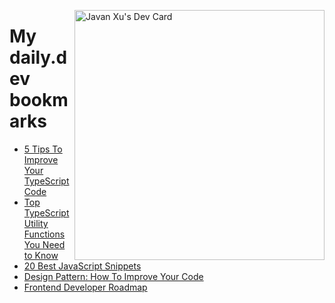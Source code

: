 
<a href="https://app.daily.dev/JavanXU"><img align="right" src="https://api.daily.dev/devcards/e45a150971844cd6959a94bb94e861ea.png?r=quw" width="400" alt="Javan Xu's Dev Card"/></a>

# My daily.dev bookmarks
<!-- daily.dev BOOKMARKS:START -->
- [5 Tips To Improve Your TypeScript Code](https://app.daily.dev/posts/QPunk9Sda?utm_source=rss&utm_medium=bookmarks&utm_campaign=6ueXw3FRNQzpNtewCDbI6)
- [Top TypeScript Utility Functions You Need to Know](https://app.daily.dev/posts/y1NGkpCgH?utm_source=rss&utm_medium=bookmarks&utm_campaign=6ueXw3FRNQzpNtewCDbI6)
- [20 Best JavaScript Snippets](https://app.daily.dev/posts/UL2bCTw13?utm_source=rss&utm_medium=bookmarks&utm_campaign=6ueXw3FRNQzpNtewCDbI6)
- [Design Pattern: How To Improve Your Code](https://app.daily.dev/posts/FzxEXh0ha?utm_source=rss&utm_medium=bookmarks&utm_campaign=6ueXw3FRNQzpNtewCDbI6)
- [Frontend Developer Roadmap](https://app.daily.dev/posts/3YXHfdqd6?utm_source=rss&utm_medium=bookmarks&utm_campaign=6ueXw3FRNQzpNtewCDbI6)
<!-- daily.dev BOOKMARKS:END -->

